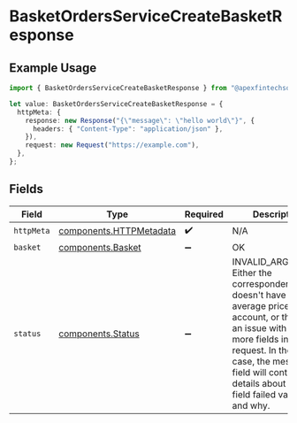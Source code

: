 # BasketOrdersServiceCreateBasketResponse

## Example Usage

```typescript
import { BasketOrdersServiceCreateBasketResponse } from "@apexfintechsolutions/ascend-sdk/models/operations";

let value: BasketOrdersServiceCreateBasketResponse = {
  httpMeta: {
    response: new Response("{\"message\": \"hello world\"}", {
      headers: { "Content-Type": "application/json" },
    }),
    request: new Request("https://example.com"),
  },
};
```

## Fields

| Field                                                                                                                                                                                                                                                         | Type                                                                                                                                                                                                                                                          | Required                                                                                                                                                                                                                                                      | Description                                                                                                                                                                                                                                                   |
| ------------------------------------------------------------------------------------------------------------------------------------------------------------------------------------------------------------------------------------------------------------- | ------------------------------------------------------------------------------------------------------------------------------------------------------------------------------------------------------------------------------------------------------------- | ------------------------------------------------------------------------------------------------------------------------------------------------------------------------------------------------------------------------------------------------------------- | ------------------------------------------------------------------------------------------------------------------------------------------------------------------------------------------------------------------------------------------------------------- |
| `httpMeta`                                                                                                                                                                                                                                                    | [components.HTTPMetadata](../../models/components/httpmetadata.md)                                                                                                                                                                                            | :heavy_check_mark:                                                                                                                                                                                                                                            | N/A                                                                                                                                                                                                                                                           |
| `basket`                                                                                                                                                                                                                                                      | [components.Basket](../../models/components/basket.md)                                                                                                                                                                                                        | :heavy_minus_sign:                                                                                                                                                                                                                                            | OK                                                                                                                                                                                                                                                            |
| `status`                                                                                                                                                                                                                                                      | [components.Status](../../models/components/status.md)                                                                                                                                                                                                        | :heavy_minus_sign:                                                                                                                                                                                                                                            | INVALID_ARGUMENT: Either the correspondent doesn't have a valid average price account, or there was an issue with one or more fields in the request.  In the latter case, the message field will contain details about which field failed validation and why. |